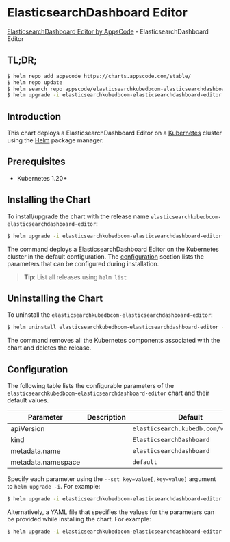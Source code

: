 # ElasticsearchDashboard Editor

[ElasticsearchDashboard Editor by AppsCode](https://appscode.com) - ElasticsearchDashboard Editor

## TL;DR;

```bash
$ helm repo add appscode https://charts.appscode.com/stable/
$ helm repo update
$ helm search repo appscode/elasticsearchkubedbcom-elasticsearchdashboard-editor --version=v0.22.0
$ helm upgrade -i elasticsearchkubedbcom-elasticsearchdashboard-editor appscode/elasticsearchkubedbcom-elasticsearchdashboard-editor -n default --create-namespace --version=v0.22.0
```

## Introduction

This chart deploys a ElasticsearchDashboard Editor on a [Kubernetes](http://kubernetes.io) cluster using the [Helm](https://helm.sh) package manager.

## Prerequisites

- Kubernetes 1.20+

## Installing the Chart

To install/upgrade the chart with the release name `elasticsearchkubedbcom-elasticsearchdashboard-editor`:

```bash
$ helm upgrade -i elasticsearchkubedbcom-elasticsearchdashboard-editor appscode/elasticsearchkubedbcom-elasticsearchdashboard-editor -n default --create-namespace --version=v0.22.0
```

The command deploys a ElasticsearchDashboard Editor on the Kubernetes cluster in the default configuration. The [configuration](#configuration) section lists the parameters that can be configured during installation.

> **Tip**: List all releases using `helm list`

## Uninstalling the Chart

To uninstall the `elasticsearchkubedbcom-elasticsearchdashboard-editor`:

```bash
$ helm uninstall elasticsearchkubedbcom-elasticsearchdashboard-editor -n default
```

The command removes all the Kubernetes components associated with the chart and deletes the release.

## Configuration

The following table lists the configurable parameters of the `elasticsearchkubedbcom-elasticsearchdashboard-editor` chart and their default values.

|     Parameter      | Description |                    Default                     |
|--------------------|-------------|------------------------------------------------|
| apiVersion         |             | <code>elasticsearch.kubedb.com/v1alpha1</code> |
| kind               |             | <code>ElasticsearchDashboard</code>            |
| metadata.name      |             | <code>elasticsearchdashboard</code>            |
| metadata.namespace |             | <code>default</code>                           |


Specify each parameter using the `--set key=value[,key=value]` argument to `helm upgrade -i`. For example:

```bash
$ helm upgrade -i elasticsearchkubedbcom-elasticsearchdashboard-editor appscode/elasticsearchkubedbcom-elasticsearchdashboard-editor -n default --create-namespace --version=v0.22.0 --set apiVersion=elasticsearch.kubedb.com/v1alpha1
```

Alternatively, a YAML file that specifies the values for the parameters can be provided while
installing the chart. For example:

```bash
$ helm upgrade -i elasticsearchkubedbcom-elasticsearchdashboard-editor appscode/elasticsearchkubedbcom-elasticsearchdashboard-editor -n default --create-namespace --version=v0.22.0 --values values.yaml
```
